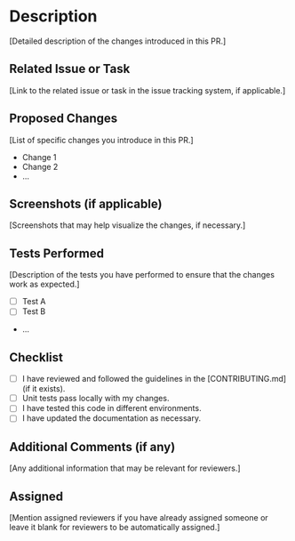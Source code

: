 # Description

[Detailed description of the changes introduced in this PR.]

## Related Issue or Task

[Link to the related issue or task in the issue tracking system, if applicable.]

## Proposed Changes

[List of specific changes you introduce in this PR.]

- Change 1
- Change 2
- ...

## Screenshots (if applicable)

[Screenshots that may help visualize the changes, if necessary.]

## Tests Performed

[Description of the tests you have performed to ensure that the changes work as expected.]

- [ ] Test A
- [ ] Test B
- ...

## Checklist

- [ ] I have reviewed and followed the guidelines in the [CONTRIBUTING.md] (if it exists).
- [ ] Unit tests pass locally with my changes.
- [ ] I have tested this code in different environments.
- [ ] I have updated the documentation as necessary.

## Additional Comments (if any)

[Any additional information that may be relevant for reviewers.]

## Assigned

[Mention assigned reviewers if you have already assigned someone or leave it blank for reviewers to be automatically assigned.]
